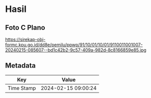 # Hasil

## Foto C Plano

https://sirekap-obj-formc.kpu.go.id/dd8e/pemilu/ppwp/91/10/01/10/01/9110011001007-20240215-085607--bd1c42b2-9c57-409a-982d-8c8166859e85.jpg


## Metadata

| Key        | Value               |
| ---------- | ------------------- |
| Time Stamp | 2024-02-15 09:00:24 |



